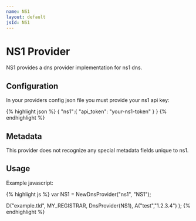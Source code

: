 ```yaml
---
name: NS1
layout: default
jsId: NS1
---
```

# NS1 Provider

NS1 provides a dns provider implementation for ns1 dns.

## Configuration

In your providers config json file you must provide your ns1 api key:

{% highlight json %}
{
  "ns1":{
    "api_token": "your-ns1-token"
  }
}
{% endhighlight %}

## Metadata

This provider does not recognize any special metadata fields unique to ns1.

## Usage

Example javascript:

{% highlight js %}
var NS1 = NewDnsProvider("ns1", "NS1");

D("example.tld", MY_REGISTRAR, DnsProvider(NS1),
    A("test","1.2.3.4")
);
{% endhighlight %}

